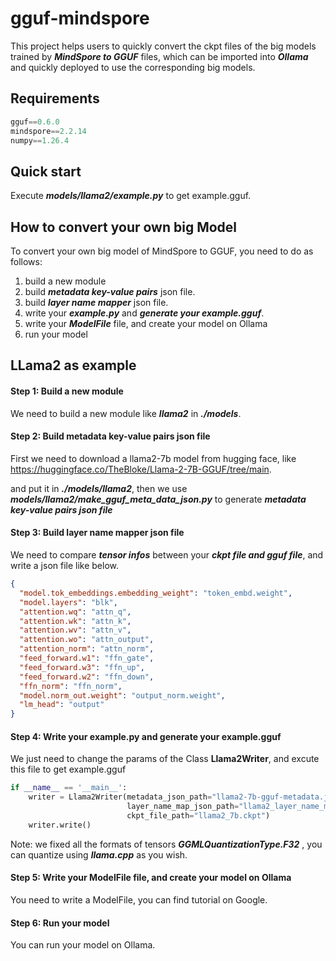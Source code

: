 # gguf-mindspore

This project helps users to quickly convert the ckpt files of the big models trained by ***MindSpore to GGUF*** files, which can be imported into ***Ollama*** and quickly deployed to use the corresponding big models.



## Requirements

```python
gguf==0.6.0
mindspore==2.2.14
numpy==1.26.4
```



## Quick start

Execute ***models/llama2/example.py*** to get example.gguf.



## How to convert your own big Model

To convert your own big model of MindSpore to GGUF, you need to do as follows:

1. build a new module
2. build ***metadata key-value pairs*** json file.
3. build ***layer name mapper*** json file.
4. write your ***example.py*** and ***generate your example.gguf***.
5. write your ***ModelFile*** file, and create your model on Ollama
6. run your model



## LLama2 as example

#### Step 1: Build a new module

We need to build a new module like ***llama2*** in ***./models***.



#### Step 2: Build metadata key-value pairs json file

First we need to download a llama2-7b model from hugging face, like https://huggingface.co/TheBloke/Llama-2-7B-GGUF/tree/main.

and put it in ***./models/llama2***, then we use ***models/llama2/make_gguf_meta_data_json.py*** to generate ***metadata key-value pairs json file***



#### Step 3: Build layer name mapper json file

We need to compare ***tensor infos*** between your ***ckpt file and gguf file***, and write a json file like below.

```json
{
  "model.tok_embeddings.embedding_weight": "token_embd.weight",
  "model.layers": "blk",
  "attention.wq": "attn_q",
  "attention.wk": "attn_k",
  "attention.wv": "attn_v",
  "attention.wo": "attn_output",
  "attention_norm": "attn_norm",
  "feed_forward.w1": "ffn_gate",
  "feed_forward.w3": "ffn_up",
  "feed_forward.w2": "ffn_down",
  "ffn_norm": "ffn_norm",
  "model.norm_out.weight": "output_norm.weight",
  "lm_head": "output"
}
```



#### Step 4: Write your example.py and generate your example.gguf

We just need to change the params of the Class **Llama2Writer**, and excute this file to get example.gguf

```python
if __name__ == '__main__':
    writer = Llama2Writer(metadata_json_path="llama2-7b-gguf-metadata.json",
                          layer_name_map_json_path="llama2_layer_name_map.json",
                          ckpt_file_path="llama2_7b.ckpt")
    writer.write()
```

Note: we fixed all the formats of tensors ***GGMLQuantizationType.F32*** , you can quantize using ***llama.cpp*** as you wish.



#### Step 5: Write your ModelFile file, and create your model on Ollama

You need to write a ModelFile, you can find tutorial on Google.



#### Step 6: Run your model

You can run your model on Ollama.



